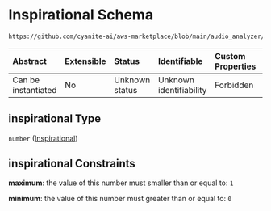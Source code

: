 # Inspirational Schema

```txt
https://github.com/cyanite-ai/aws-marketplace/blob/main/audio_analyzer/schemes/marketplace_v1/schema/TaggingV8.schema.json#/$defs/MoodAdvancedScoresV1/properties/inspirational
```



| Abstract            | Extensible | Status         | Identifiable            | Custom Properties | Additional Properties | Access Restrictions | Defined In                                                                     |
| :------------------ | :--------- | :------------- | :---------------------- | :---------------- | :-------------------- | :------------------ | :----------------------------------------------------------------------------- |
| Can be instantiated | No         | Unknown status | Unknown identifiability | Forbidden         | Allowed               | none                | [TaggingV8.schema.json\*](../out/TaggingV8.schema.json "open original schema") |

## inspirational Type

`number` ([Inspirational](taggingv8-defs-moodadvancedscoresv1-properties-inspirational.md))

## inspirational Constraints

**maximum**: the value of this number must smaller than or equal to: `1`

**minimum**: the value of this number must greater than or equal to: `0`

